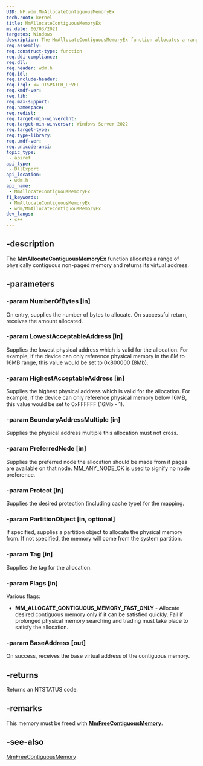 ```yaml
---
UID: NF:wdm.MmAllocateContiguousMemoryEx
tech.root: kernel
title: MmAllocateContiguousMemoryEx
ms.date: 06/03/2021
targetos: Windows
description: The MmAllocateContiguousMemoryEx function allocates a range of physically contiguous non-paged memory and returns its virtual address.
req.assembly: 
req.construct-type: function
req.ddi-compliance: 
req.dll: 
req.header: wdm.h
req.idl: 
req.include-header: 
req.irql: <= DISPATCH_LEVEL
req.kmdf-ver: 
req.lib: 
req.max-support: 
req.namespace: 
req.redist: 
req.target-min-winverclnt: 
req.target-min-winversvr: Windows Server 2022
req.target-type: 
req.type-library: 
req.umdf-ver: 
req.unicode-ansi: 
topic_type:
 - apiref
api_type:
 - DllExport
api_location:
 - wdm.h
api_name:
 - MmAllocateContiguousMemoryEx
f1_keywords:
 - MmAllocateContiguousMemoryEx
 - wdm/MmAllocateContiguousMemoryEx
dev_langs:
 - c++
---
```


## -description

The **MmAllocateContiguousMemoryEx** function allocates a range of physically contiguous non-paged memory and returns its virtual address.

## -parameters

### -param NumberOfBytes [in]


On entry, supplies the number of bytes to allocate. On successful return, receives the amount allocated.

### -param LowestAcceptableAddress [in]


Supplies the lowest physical address which is valid for the allocation. For example, if the device can only reference physical memory in the 8M to 16MB range, this value would be set to 0x800000 (8Mb).

### -param HighestAcceptableAddress [in]


Supplies the highest physical address which is valid for the allocation. For example, if the device can only reference physical memory below 16MB, this value would be set to 0xFFFFFF (16Mb - 1).

### -param BoundaryAddressMultiple [in]


Supplies the physical address multiple this allocation must not cross.

### -param PreferredNode [in]


Supplies the preferred node the allocation should be made from if pages are available on that node. MM_ANY_NODE_OK is used to signify no node preference.

### -param Protect [in]


Supplies the desired protection (including cache type) for the mapping.

### -param PartitionObject [in, optional]


If specified, supplies a partition object to allocate the physical memory from.  If not specified, the memory will come from the system partition.

### -param Tag [in]


Supplies the tag for the allocation.

### -param Flags [in]


Various flags:

- **MM_ALLOCATE_CONTIGUOUS_MEMORY_FAST_ONLY** - Allocate desired contiguous memory only if it can be satisfied quickly. Fail if prolonged physical memory searching and trading must take place to satisfy the allocation.

### -param BaseAddress [out]


On success, receives the base virtual address of the contiguous memory.

## -returns

Returns an NTSTATUS code.

## -remarks

This memory must be freed with [**MmFreeContiguousMemory**](nf-wdm-mmfreecontiguousmemory.md).

## -see-also

[MmFreeContiguousMemory](nf-wdm-mmfreecontiguousmemory.md)
